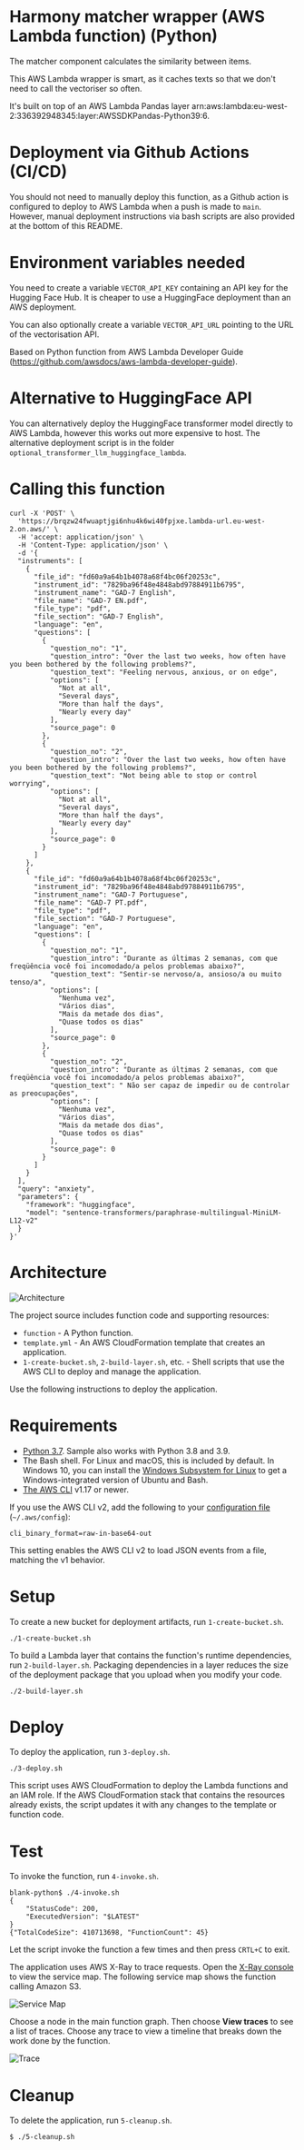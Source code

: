 # Harmony matcher wrapper (AWS Lambda function) (Python)

The matcher component calculates the similarity between items.

This AWS Lambda wrapper is smart, as it caches texts so that we don't need to call the vectoriser so often.

It's built on top of an AWS Lambda Pandas layer arn:aws:lambda:eu-west-2:336392948345:layer:AWSSDKPandas-Python39:6.

# Deployment via Github Actions (CI/CD)

You should not need to manually deploy this function, as a Github action is configured to deploy to AWS Lambda when a push is made to `main`. However, manual deployment instructions via bash scripts are also provided at the bottom of this README.

# Environment variables needed

You need to create a variable `VECTOR_API_KEY` containing an API key for the Hugging Face Hub. It is cheaper to use a HuggingFace deployment than an AWS deployment.

You can also optionally create a variable `VECTOR_API_URL` pointing to the URL of the vectorisation API.

Based on Python function from AWS Lambda Developer Guide  (https://github.com/awsdocs/aws-lambda-developer-guide).

# Alternative to HuggingFace API

You can alternatively deploy the HuggingFace transformer model directly to AWS Lambda, however this works out more expensive to host. The alternative deployment script is in the folder `optional_transformer_llm_huggingface_lambda`.

# Calling this function

```
curl -X 'POST' \
  'https://brqzw24fwuaptjgi6nhu4k6wi40fpjxe.lambda-url.eu-west-2.on.aws/' \
  -H 'accept: application/json' \
  -H 'Content-Type: application/json' \
  -d '{
  "instruments": [
    {
      "file_id": "fd60a9a64b1b4078a68f4bc06f20253c",
      "instrument_id": "7829ba96f48e4848abd97884911b6795",
      "instrument_name": "GAD-7 English",
      "file_name": "GAD-7 EN.pdf",
      "file_type": "pdf",
      "file_section": "GAD-7 English",
      "language": "en",
      "questions": [
        {
          "question_no": "1",
          "question_intro": "Over the last two weeks, how often have you been bothered by the following problems?",
          "question_text": "Feeling nervous, anxious, or on edge",
          "options": [
            "Not at all",
            "Several days",
            "More than half the days",
            "Nearly every day"
          ],
          "source_page": 0
        },
        {
          "question_no": "2",
          "question_intro": "Over the last two weeks, how often have you been bothered by the following problems?",
          "question_text": "Not being able to stop or control worrying",
          "options": [
            "Not at all",
            "Several days",
            "More than half the days",
            "Nearly every day"
          ],
          "source_page": 0
        }
      ]
    },
    {
      "file_id": "fd60a9a64b1b4078a68f4bc06f20253c",
      "instrument_id": "7829ba96f48e4848abd97884911b6795",
      "instrument_name": "GAD-7 Portuguese",
      "file_name": "GAD-7 PT.pdf",
      "file_type": "pdf",
      "file_section": "GAD-7 Portuguese",
      "language": "en",
      "questions": [
        {
          "question_no": "1",
          "question_intro": "Durante as últimas 2 semanas, com que freqüência você foi incomodado/a pelos problemas abaixo?",
          "question_text": "Sentir-se nervoso/a, ansioso/a ou muito tenso/a",
          "options": [
            "Nenhuma vez",
            "Vários dias",
            "Mais da metade dos dias",
            "Quase todos os dias"
          ],
          "source_page": 0
        },
        {
          "question_no": "2",
          "question_intro": "Durante as últimas 2 semanas, com que freqüência você foi incomodado/a pelos problemas abaixo?",
          "question_text": " Não ser capaz de impedir ou de controlar as preocupações",
          "options": [
            "Nenhuma vez",
            "Vários dias",
            "Mais da metade dos dias",
            "Quase todos os dias"
          ],
          "source_page": 0
        }
      ]
    }
  ],
  "query": "anxiety",
  "parameters": {
    "framework": "huggingface",
    "model": "sentence-transformers/paraphrase-multilingual-MiniLM-L12-v2"
  }
}'
```


# Architecture

![Architecture](images/sample-blank-python.png)

The project source includes function code and supporting resources:

- `function` - A Python function.
- `template.yml` - An AWS CloudFormation template that creates an application.
- `1-create-bucket.sh`, `2-build-layer.sh`, etc. - Shell scripts that use the AWS CLI to deploy and manage the application.

Use the following instructions to deploy the application.

# Requirements
- [Python 3.7](https://www.python.org/downloads/). Sample also works with Python 3.8 and 3.9. 
- The Bash shell. For Linux and macOS, this is included by default. In Windows 10, you can install the [Windows Subsystem for Linux](https://docs.microsoft.com/en-us/windows/wsl/install-win10) to get a Windows-integrated version of Ubuntu and Bash.
- [The AWS CLI](https://docs.aws.amazon.com/cli/latest/userguide/cli-chap-install.html) v1.17 or newer.

If you use the AWS CLI v2, add the following to your [configuration file](https://docs.aws.amazon.com/cli/latest/userguide/cli-configure-files.html) (`~/.aws/config`):

```
cli_binary_format=raw-in-base64-out
```

This setting enables the AWS CLI v2 to load JSON events from a file, matching the v1 behavior.

# Setup
To create a new bucket for deployment artifacts, run `1-create-bucket.sh`.

    ./1-create-bucket.sh

To build a Lambda layer that contains the function's runtime dependencies, run `2-build-layer.sh`. Packaging dependencies in a layer reduces the size of the deployment package that you upload when you modify your code.

    ./2-build-layer.sh

# Deploy
To deploy the application, run `3-deploy.sh`.

    ./3-deploy.sh

This script uses AWS CloudFormation to deploy the Lambda functions and an IAM role. If the AWS CloudFormation stack that contains the resources already exists, the script updates it with any changes to the template or function code.

# Test
To invoke the function, run `4-invoke.sh`.

    blank-python$ ./4-invoke.sh
    {
        "StatusCode": 200,
        "ExecutedVersion": "$LATEST"
    }
    {"TotalCodeSize": 410713698, "FunctionCount": 45}

Let the script invoke the function a few times and then press `CRTL+C` to exit.

The application uses AWS X-Ray to trace requests. Open the [X-Ray console](https://console.aws.amazon.com/xray/home#/service-map) to view the service map. The following service map shows the function calling Amazon S3.

![Service Map](images/blank-python-servicemap.png)

Choose a node in the main function graph. Then choose **View traces** to see a list of traces. Choose any trace to view a timeline that breaks down the work done by the function.

![Trace](images/blank-python-trace.png)

# Cleanup
To delete the application, run `5-cleanup.sh`.

    $ ./5-cleanup.sh 